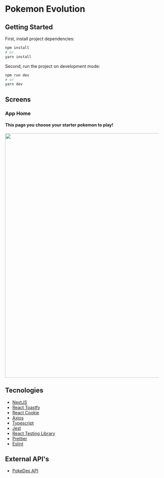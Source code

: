 # Pokemon Evolution

## Getting Started

First, install project dependencies:

```bash
npm install
# or
yarn install
```

Second, run the project on development mode:

```bash
npm run dev
# or
yarn dev
```

## Screens
### App Home
#### This page you choose your starter pokemon to play!
<p align="center">
  <img width="800px" src="https://user-images.githubusercontent.com/32651857/185729873-768fb6aa-7cae-4818-bf24-aa959ec5046d.png" />
</p>

## Tecnologies
* [NextJS](https://github.com/vercel/next.js)
* [React Toastfy](https://github.com/fkhadra/react-toastify)
* [React Cookie](https://github.com/reactivestack/cookies)
* [Axios](https://github.com/axios/axios)
* [Typescript](https://github.com/microsoft/TypeScript)
* [Jest](https://github.com/facebook/jest)
* [React Testing Library](https://github.com/testing-library/react-testing-library)
* [Prettier](https://github.com/prettier/prettier)
* [Eslint](https://github.com/eslint/eslint)

## External API's
* [PokeDex API](https://pokedevs.gitbook.io/pokedex/)
